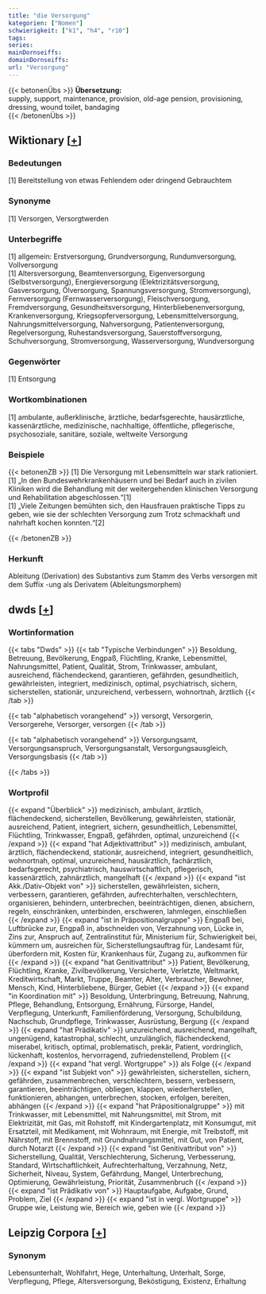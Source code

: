 ```yaml
---
title: "die Versorgung"
kategorien: ["Nomen"]
schwierigkeit: ["k1", "h4", "r10"]
tags:
series:
mainDornseiffs:
domainDornseiffs:
url: "Versorgung"
---
```


{{< betonenÜbs >}}
**Übersetzung:**  
supply, support, maintenance, provision, old-age pension, provisioning, dressing, wound toilet, bandaging  
{{< /betonenÜbs >}}

## Wiktionary [[+](https://de.wiktionary.org/wiki/Versorgung)]

### Bedeutungen
[1] Bereitstellung von etwas Fehlendem oder dringend Gebrauchtem  

### Synonyme
[1] Versorgen, Versorgtwerden  

### Unterbegriffe
[1] allgemein: Erstversorgung, Grundversorgung, Rundumversorgung, Vollversorgung  
[1] Altersversorgung, Beamtenversorgung, Eigenversorgung (Selbstversorgung), Energieversorgung (Elektrizitätsversorgung, Gasversorgung, Ölversorgung, Spannungsversorgung, Stromversorgung), Fernversorgung (Fernwasserversorgung), Fleischversorgung, Fremdversorgung, Gesundheitsversorgung, Hinterbliebenenversorgung, Krankenversorgung, Kriegsopferversorgung, Lebensmittelversorgung, Nahrungsmittelversorgung, Nahversorgung, Patientenversorgung, Regelversorgung, Ruhestandsversorgung, Sauerstoffversorgung, Schuhversorgung, Stromversorgung, Wasserversorgung, Wundversorgung  

### Gegenwörter
[1] Entsorgung  

### Wortkombinationen
[1] ambulante, außerklinische, ärztliche, bedarfsgerechte, hausärztliche, kassenärztliche, medizinische, nachhaltige, öffentliche, pflegerische, psychosoziale, sanitäre, soziale, weltweite Versorgung  

### Beispiele
{{< betonenZB >}}
[1] Die Versorgung mit Lebensmitteln war stark rationiert.  
[1] „In den Bundeswehrkrankenhäusern und bei Bedarf auch in zivilen Kliniken wird die Behandlung mit der weitergehenden klinischen Versorgung und Rehabilitation abgeschlossen.“[1]  
[1] „Viele Zeitungen bemühten sich, den Hausfrauen praktische Tipps zu geben, wie sie der schlechten Versorgung zum Trotz schmackhaft und nahrhaft kochen konnten.“[2]  

{{< /betonenZB >}}
### Herkunft
Ableitung (Derivation) des Substantivs zum Stamm des Verbs versorgen mit dem Suffix -ung als Derivatem (Ableitungsmorphem)  



## dwds [[+](https://www.dwds.de/wb/Versorgung)]

### Wortinformation
{{< tabs "Dwds" >}}
{{< tab "Typische Verbindungen" >}}
Besoldung, Betreuung, Bevölkerung, Engpaß, Flüchtling, Kranke, Lebensmittel, Nahrungsmittel, Patient, Qualität, Strom, Trinkwasser, ambulant, ausreichend, flächendeckend, garantieren, gefährden, gesundheitlich, gewährleisten, integriert, medizinisch, optimal, psychiatrisch, sichern, sicherstellen, stationär, unzureichend, verbessern, wohnortnah, ärztlich
{{< /tab >}}

{{< tab "alphabetisch vorangehend" >}}
versorgt, Versorgerin, Versorgerehe, Versorger, versorgen
{{< /tab >}}

{{< tab "alphabetisch vorangehend" >}}
Versorgungsamt, Versorgungsanspruch, Versorgungsanstalt, Versorgungsausgleich, Versorgungsbasis
{{< /tab >}}

{{< /tabs >}}

### Wortprofil
{{< expand "Überblick" >}} medizinisch, ambulant, ärztlich, flächendeckend, sicherstellen, Bevölkerung, gewährleisten, stationär, ausreichend, Patient, integriert, sichern, gesundheitlich, Lebensmittel, Flüchtling, Trinkwasser, Engpaß, gefährden, optimal, unzureichend {{< /expand >}}
{{< expand "hat Adjektivattribut" >}} medizinisch, ambulant, ärztlich, flächendeckend, stationär, ausreichend, integriert, gesundheitlich, wohnortnah, optimal, unzureichend, hausärztlich, fachärztlich, bedarfsgerecht, psychiatrisch, hauswirtschaftlich, pflegerisch, kassenärztlich, zahnärztlich, mangelhaft {{< /expand >}}
{{< expand "ist Akk./Dativ-Objekt von" >}} sicherstellen, gewährleisten, sichern, verbessern, garantieren, gefährden, aufrechterhalten, verschlechtern, organisieren, behindern, unterbrechen, beeinträchtigen, dienen, absichern, regeln, einschränken, unterbinden, erschweren, lahmlegen, einschließen {{< /expand >}}
{{< expand "ist in Präpositionalgruppe" >}} Engpaß bei, Luftbrücke zur, Engpaß in, abschneiden von, Verzahnung von, Lücke in, Zins zur, Anspruch auf, Zentralinstitut für, Ministerium für, Schwierigkeit bei, kümmern um, ausreichen für, Sicherstellungsauftrag für, Landesamt für, überfordern mit, Kosten für, Krankenhaus für, Zugang zu, aufkommen für {{< /expand >}}
{{< expand "hat Genitivattribut" >}} Patient, Bevölkerung, Flüchtling, Kranke, Zivilbevölkerung, Versicherte, Verletzte, Weltmarkt, Kreditwirtschaft, Markt, Truppe, Beamter, Alter, Verbraucher, Bewohner, Mensch, Kind, Hinterbliebene, Bürger, Gebiet {{< /expand >}}
{{< expand "in Koordination mit" >}} Besoldung, Unterbringung, Betreuung, Nahrung, Pflege, Behandlung, Entsorgung, Ernährung, Fürsorge, Handel, Verpflegung, Unterkunft, Familienförderung, Versorgung, Schulbildung, Nachschub, Grundpflege, Trinkwasser, Ausrüstung, Bergung {{< /expand >}}
{{< expand "hat Prädikativ" >}} unzureichend, ausreichend, mangelhaft, ungenügend, katastrophal, schlecht, unzulänglich, flächendeckend, miserabel, kritisch, optimal, problematisch, prekär, Patient, vordringlich, lückenhaft, kostenlos, hervorragend, zufriedenstellend, Problem {{< /expand >}}
{{< expand "hat vergl. Wortgruppe" >}} als Folge {{< /expand >}}
{{< expand "ist Subjekt von" >}} gewährleisten, sicherstellen, sichern, gefährden, zusammenbrechen, verschlechtern, bessern, verbessern, garantieren, beeinträchtigen, obliegen, klappen, wiederherstellen, funktionieren, abhangen, unterbrechen, stocken, erfolgen, bereiten, abhängen {{< /expand >}}
{{< expand "hat Präpositionalgruppe" >}} mit Trinkwasser, mit Lebensmittel, mit Nahrungsmittel, mit Strom, mit Elektrizität, mit Gas, mit Rohstoff, mit Kindergartenplatz, mit Konsumgut, mit Ersatzteil, mit Medikament, mit Wohnraum, mit Energie, mit Treibstoff, mit Nährstoff, mit Brennstoff, mit Grundnahrungsmittel, mit Gut, von Patient, durch Notarzt {{< /expand >}}
{{< expand "ist Genitivattribut von" >}} Sicherstellung, Qualität, Verschlechterung, Sicherung, Verbesserung, Standard, Wirtschaftlichkeit, Aufrechterhaltung, Verzahnung, Netz, Sicherheit, Niveau, System, Gefährdung, Mangel, Unterbrechung, Optimierung, Gewährleistung, Priorität, Zusammenbruch {{< /expand >}}
{{< expand "ist Prädikativ von" >}} Hauptaufgabe, Aufgabe, Grund, Problem, Ziel {{< /expand >}}
{{< expand "ist in vergl. Wortgruppe" >}} Gruppe wie, Leistung wie, Bereich wie, geben wie {{< /expand >}}

## Leipzig Corpora [[+](https://corpora.uni-leipzig.de/en/res?word=Versorgung&corpusId=deu_newscrawl-public_2018)]


### Synonym
Lebensunterhalt, Wohlfahrt, Hege, Unterhaltung, Unterhalt, Sorge, Verpflegung, Pflege, Altersversorgung, Beköstigung, Existenz, Erhaltung

